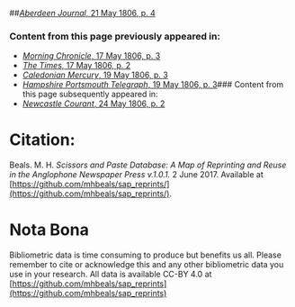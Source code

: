 ##[*Aberdeen Journal*, 21 May 1806, p. 4](https://mhbeals.github.io/sap_html/Aberdeen-Journal/Aberdeen-Journal-21-May-1806-p-4)

### Content from this page previously appeared in:
+ [*Morning Chronicle*, 17 May 1806, p. 3](https://mhbeals.github.io/sap_html/Morning-Chronicle/Morning-Chronicle-17-May-1806-p-3)
+ [*The Times*, 17 May 1806, p. 2](https://mhbeals.github.io/sap_html/The-Times/The-Times-17-May-1806-p-2)
+ [*Caledonian Mercury*, 19 May 1806, p. 3](https://mhbeals.github.io/sap_html/Caledonian-Mercury/Caledonian-Mercury-19-May-1806-p-3)
+ [*Hampshire Portsmouth Telegraph*, 19 May 1806, p. 3](https://mhbeals.github.io/sap_html/Hampshire-Portsmouth-Telegraph/Hampshire-Portsmouth-Telegraph-19-May-1806-p-3)### Content from this page subsequently appeared in:
+ [*Newcastle Courant*, 24 May 1806, p. 2](https://mhbeals.github.io/sap_html/Newcastle-Courant/Newcastle-Courant-24-May-1806-p-2)
                    
# Citation: 

Beals. M. H. *Scissors and Paste Database: A Map of Reprinting and Reuse in the Anglophone Newspaper Press v.1.0.1.* 2 June 2017. Available at [https://github.com/mhbeals/sap_reprints/](https://github.com/mhbeals/sap_reprints/). 
                    
# Nota Bona

Bibliometric data is time consuming to produce but benefits us all. Please remember to cite or acknowledge this and any other bibliometric data you use in your research. All data is available CC-BY 4.0 at [https://github.com/mhbeals/sap_reprints](https://github.com/mhbeals/sap_reprints)